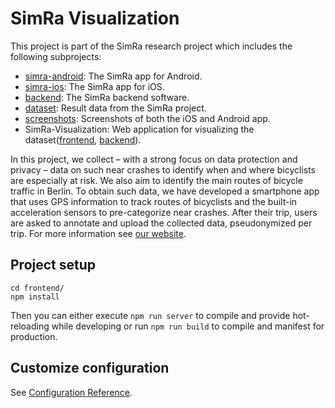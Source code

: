# SimRa Visualization

This project is part of the SimRa research project which includes the following subprojects:

- [simra-android](https://github.com/simra-project/simra-android/): The SimRa app for Android.
- [simra-ios](https://github.com/simra-project/simra-ios): The SimRa app for iOS.
- [backend](https://github.com/simra-project/backend): The SimRa backend software.
- [dataset](https://github.com/simra-project/dataset): Result data from the SimRa project.
- [screenshots](https://github.com/simra-project/SimRa-Visualization): Screenshots of both the iOS and Android app.
- SimRa-Visualization: Web application for visualizing the dataset([frontend](https://github.com/simra-project/simra-visualization-web), [backend](https://github.com/simra-project/simra-visualizations-server)).

In this project, we collect – with a strong focus on data protection and privacy – data on such near crashes to identify when and where bicyclists are especially at risk. We also aim to identify the main routes of bicycle traffic in Berlin. To obtain such data, we have developed a smartphone app that uses GPS information to track routes of bicyclists and the built-in acceleration sensors to pre-categorize near crashes. After their trip, users are asked to annotate and upload the collected data, pseudonymized per trip. For more information see [our website](https://www.digital-future.berlin/en/research/projects/simra/).

## Project setup

```
cd frontend/
npm install
```

Then you can either execute `npm run server` to compile and provide hot-reloading while developing or run `npm run build` to compile and manifest for production.

## Customize configuration
See [Configuration Reference](https://cli.vuejs.org/config/).
